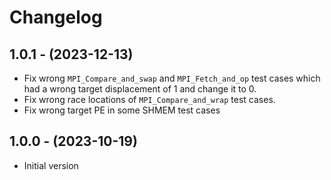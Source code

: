 # Changelog

## 1.0.1 - (2023-12-13)
* Fix wrong `MPI_Compare_and_swap` and `MPI_Fetch_and_op` test cases which had a wrong target displacement of 1 and change it to 0.
* Fix wrong race locations of `MPI_Compare_and_wrap` test cases.
* Fix wrong target PE in some SHMEM test cases 

## 1.0.0 - (2023-10-19)

* Initial version

